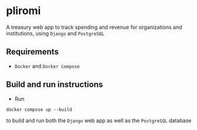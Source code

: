 # pliromi

A treasury web app to track spending and revenue for organizations and institutions, using `Django` and `PostgreSQL`

## Requirements

- `Docker` and `Docker Compose`

## Build and run instructions

- Run

```docker compose up --build```

to build and run both the `Django` web app as well as the `PostgreSQL` database
